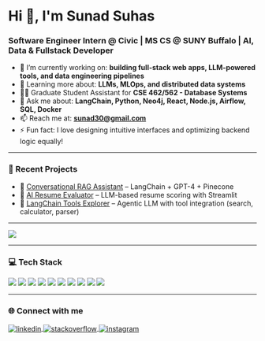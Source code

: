 <h1 align="left">Hi 👋, I'm Sunad Suhas</h1>
<h3 align="left">Software Engineer Intern @ Civic | MS CS @ SUNY Buffalo | AI, Data & Fullstack Developer</h3>

- 🔭 I’m currently working on: **building full-stack web apps, LLM-powered tools, and data engineering pipelines**
- 🧠 Learning more about: **LLMs, MLOps, and distributed data systems**
- 👨‍🏫 Graduate Student Assistant for **CSE 462/562 - Database Systems**
- 💬 Ask me about: **LangChain, Python, Neo4j, React, Node.js, Airflow, SQL, Docker**
- 📫 Reach me at: **sunad30@gmail.com**
- ⚡ Fun fact: I love designing intuitive interfaces and optimizing backend logic equally!

---

### 🧠 Recent Projects
- 🚀 [Conversational RAG Assistant](https://github.com/sunad30) – LangChain + GPT-4 + Pinecone
- 📄 [AI Resume Evaluator](https://github.com/sunad30) – LLM-based resume scoring with Streamlit
- 🧠 [LangChain Tools Explorer](https://github.com/sunad30) – Agentic LLM with tool integration (search, calculator, parser)

---

<a href="https://github.com/sunad30">
  <img align="center" src="https://github-readme-stats.anuraghazra1.vercel.app/api/top-langs/?username=sunad30&layout=compact&theme=dark" />
</a>

---

### 💻 Tech Stack

<p align="left">
  <img src="https://img.shields.io/badge/Python-3670A0?style=for-the-badge&logo=python&logoColor=white"/>
  <img src="https://img.shields.io/badge/TypeScript-007ACC?style=for-the-badge&logo=typescript&logoColor=white"/>
  <img src="https://img.shields.io/badge/React-20232A?style=for-the-badge&logo=react&logoColor=61DAFB"/>
  <img src="https://img.shields.io/badge/Node.js-339933?style=for-the-badge&logo=nodedotjs&logoColor=white"/>
  <img src="https://img.shields.io/badge/Neo4j-008CC1?style=for-the-badge&logo=neo4j&logoColor=white"/>
  <img src="https://img.shields.io/badge/Airflow-017CEE?style=for-the-badge&logo=apacheairflow&logoColor=white"/>
  <img src="https://img.shields.io/badge/Docker-2496ED?style=for-the-badge&logo=docker&logoColor=white"/>
  <img src="https://img.shields.io/badge/Streamlit-FF4B4B?style=for-the-badge&logo=streamlit&logoColor=white"/>
  <img src="https://img.shields.io/badge/HuggingFace-FFD21F?style=for-the-badge&logo=huggingface&logoColor=black"/>
  <img src="https://img.shields.io/badge/PostgreSQL-336791?style=for-the-badge&logo=postgresql&logoColor=white"/>
</p>

---

### 🌐 Connect with me

<p>
  <a href="https://www.linkedin.com/in/sunad-suhas-0b788b1a3/" target="blank">
    <img align="center" src="https://img.icons8.com/color/32/linkedin.png" alt="linkedin" />
  </a>
  <a href="https://stackoverflow.com/users/15839232/sunad-suhas" target="blank">
    <img align="center" src="https://img.icons8.com/color/32/stackoverflow.png" alt="stackoverflow" />
  </a>
  <a href="https://www.instagram.com/sunad_suhas/" target="blank">
    <img align="center" src="https://img.icons8.com/fluent/32/instagram-new.png" alt="instagram" />
  </a>
</p>

